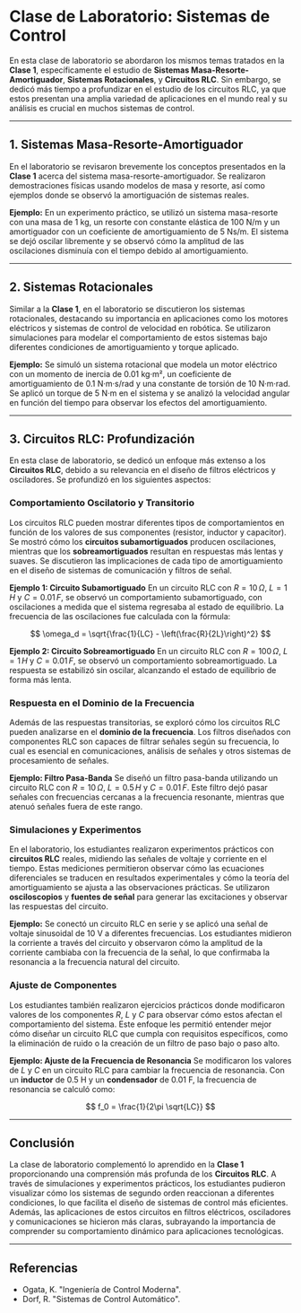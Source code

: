 # Clase de Laboratorio: Sistemas de Control

En esta clase de laboratorio se abordaron los mismos temas tratados en la **Clase 1**, específicamente el estudio de **Sistemas Masa-Resorte-Amortiguador**, **Sistemas Rotacionales**, y **Circuitos RLC**. Sin embargo, se dedicó más tiempo a profundizar en el estudio de los circuitos RLC, ya que estos presentan una amplia variedad de aplicaciones en el mundo real y su análisis es crucial en muchos sistemas de control.

---

## 1. Sistemas Masa-Resorte-Amortiguador

En el laboratorio se revisaron brevemente los conceptos presentados en la **Clase 1** acerca del sistema masa-resorte-amortiguador. Se realizaron demostraciones físicas usando modelos de masa y resorte, así como ejemplos donde se observó la amortiguación de sistemas reales. 

**Ejemplo:**
En un experimento práctico, se utilizó un sistema masa-resorte con una masa de 1 kg, un resorte con constante elástica de 100 N/m y un amortiguador con un coeficiente de amortiguamiento de 5 Ns/m. El sistema se dejó oscilar libremente y se observó cómo la amplitud de las oscilaciones disminuía con el tiempo debido al amortiguamiento.

---

## 2. Sistemas Rotacionales

Similar a la **Clase 1**, en el laboratorio se discutieron los sistemas rotacionales, destacando su importancia en aplicaciones como los motores eléctricos y sistemas de control de velocidad en robótica. Se utilizaron simulaciones para modelar el comportamiento de estos sistemas bajo diferentes condiciones de amortiguamiento y torque aplicado.

**Ejemplo:**
Se simuló un sistema rotacional que modela un motor eléctrico con un momento de inercia de 0.01 kg·m², un coeficiente de amortiguamiento de 0.1 N·m·s/rad y una constante de torsión de 10 N·m·rad. Se aplicó un torque de 5 N·m en el sistema y se analizó la velocidad angular en función del tiempo para observar los efectos del amortiguamiento.

---

## 3. Circuitos RLC: Profundización

En esta clase de laboratorio, se dedicó un enfoque más extenso a los **Circuitos RLC**, debido a su relevancia en el diseño de filtros eléctricos y osciladores. Se profundizó en los siguientes aspectos:

### **Comportamiento Oscilatorio y Transitorio**

Los circuitos RLC pueden mostrar diferentes tipos de comportamientos en función de los valores de sus componentes (resistor, inductor y capacitor). Se mostró cómo los **circuitos subamortiguados** producen oscilaciones, mientras que los **sobreamortiguados** resultan en respuestas más lentas y suaves. Se discutieron las implicaciones de cada tipo de amortiguamiento en el diseño de sistemas de comunicación y filtros de señal.

**Ejemplo 1: Circuito Subamortiguado**
En un circuito RLC con $R = 10 \, \Omega$, $L = 1 \, H$ y $C = 0.01 \, F$, se observó un comportamiento subamortiguado, con oscilaciones a medida que el sistema regresaba al estado de equilibrio. La frecuencia de las oscilaciones fue calculada con la fórmula:

$$
\omega_d = \sqrt{\frac{1}{LC} - \left(\frac{R}{2L}\right)^2}
$$

**Ejemplo 2: Circuito Sobreamortiguado**
En un circuito RLC con $R = 100 \, \Omega$, $L = 1 \, H$ y $C = 0.01 \, F$, se observó un comportamiento sobreamortiguado. La respuesta se estabilizó sin oscilar, alcanzando el estado de equilibrio de forma más lenta.

### **Respuesta en el Dominio de la Frecuencia**

Además de las respuestas transitorias, se exploró cómo los circuitos RLC pueden analizarse en el **dominio de la frecuencia**. Los filtros diseñados con componentes RLC son capaces de filtrar señales según su frecuencia, lo cual es esencial en comunicaciones, análisis de señales y otros sistemas de procesamiento de señales.

**Ejemplo: Filtro Pasa-Banda**
Se diseñó un filtro pasa-banda utilizando un circuito RLC con $R = 10 \, \Omega$, $L = 0.5 \, H$ y $C = 0.01 \, F$. Este filtro dejó pasar señales con frecuencias cercanas a la frecuencia resonante, mientras que atenuó señales fuera de este rango.

### **Simulaciones y Experimentos**

En el laboratorio, los estudiantes realizaron experimentos prácticos con **circuitos RLC** reales, midiendo las señales de voltaje y corriente en el tiempo. Estas mediciones permitieron observar cómo las ecuaciones diferenciales se traducen en resultados experimentales y cómo la teoría del amortiguamiento se ajusta a las observaciones prácticas. Se utilizaron **osciloscopios** y **fuentes de señal** para generar las excitaciones y observar las respuestas del circuito.

**Ejemplo:**
Se conectó un circuito RLC en serie y se aplicó una señal de voltaje sinusoidal de 10 V a diferentes frecuencias. Los estudiantes midieron la corriente a través del circuito y observaron cómo la amplitud de la corriente cambiaba con la frecuencia de la señal, lo que confirmaba la resonancia a la frecuencia natural del circuito.

### **Ajuste de Componentes**

Los estudiantes también realizaron ejercicios prácticos donde modificaron valores de los componentes $R$, $L$ y $C$ para observar cómo estos afectan el comportamiento del sistema. Este enfoque les permitió entender mejor cómo diseñar un circuito RLC que cumpla con requisitos específicos, como la eliminación de ruido o la creación de un filtro de paso bajo o paso alto.

**Ejemplo: Ajuste de la Frecuencia de Resonancia**
Se modificaron los valores de $L$ y $C$ en un circuito RLC para cambiar la frecuencia de resonancia. Con un **inductor** de 0.5 H y un **condensador** de 0.01 F, la frecuencia de resonancia se calculó como:

$$
f_0 = \frac{1}{2\pi \sqrt{LC}}
$$

---

## Conclusión

La clase de laboratorio complementó lo aprendido en la **Clase 1** proporcionando una comprensión más profunda de los **Circuitos RLC**. A través de simulaciones y experimentos prácticos, los estudiantes pudieron visualizar cómo los sistemas de segundo orden reaccionan a diferentes condiciones, lo que facilita el diseño de sistemas de control más eficientes. Además, las aplicaciones de estos circuitos en filtros eléctricos, osciladores y comunicaciones se hicieron más claras, subrayando la importancia de comprender su comportamiento dinámico para aplicaciones tecnológicas.

---

## Referencias

- Ogata, K. "Ingeniería de Control Moderna".
- Dorf, R. "Sistemas de Control Automático".
